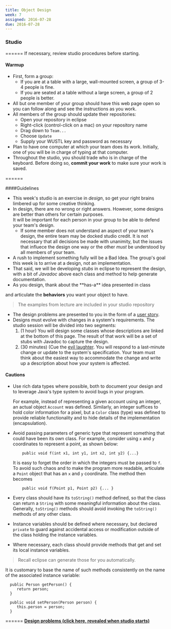 ```yaml
---
title: Object Design
week: 7
assigned: 2016-07-28
due: 2016-07-28
---
```


### Studio

======
If necessary, review studio procedures before starting.

#### Warmup

* First, form a group:
   * If you are at a table with a large, wall-mounted screen, a group of 3-4 people is fine.
   * If you are seated at a table without a large screen, a group of 2 people is better.
* All but one member of your group should have this web page open so you can follow along and see the instructions as you work.
* All members of the group should update their repositories:
   * Open your repository in eclipse
   * Right-click (control-click on a mac) on your repository name
   * Drag down to `Team...`
   * Choose `Update`
   * Supply your WUSTL key and password as necessary
* Plan to have one computer at which your team does its work. Initially, one of you will be in charge of typing at that computer.
* Throughout the studio, you should trade who is in charge of the keyboard. Before doing so, **commit your work** to make sure your work is saved.

======

####Guidelines

* This week's studio is an exercise in *design*, so get your
right brains limbered up for some creative thinking.
* In design, there are no wrong or right answers.  However, some designs
are better than others for certain purposes.  
It will be important for each person in your
group to be able to defend your team's design.
   * If some member does not understand an aspect of your team's design, the entire team may be docked studio credit.   It is not necessary that all decisions be made with unanimity, but the issues that influece the design one way or the other *must* be understood by all members of your team.
* A rush to implement something fully will be a Bad Idea. The group's goal this week is to arrive at a design, not an implementation.
* That said, we will be developing *stubs* in eclipse to
represent the design, with a bit of *Javadoc* above each class
and method to help generate documentation.
  <LI> As you design, thank about the **has-a** idea presented in class
and articulate the **behaviors** you want your object to have.

> The examples from lecture are included in your studio repository

* The design problems are presented to you in the form of a [user story](http://www.extremeprogramming.org/rules/userstories.html).
* Designs must evolve with changes in a system's requirements.  The studio
session will be divided into two segments:
   1. (1 hour) You will design some classes whose descriptions are linked
   at the bottom of this page.  The result of that work will be a set
   of stubs with Javadoc to capture the design.
   2. (30 minutes) (Cue the [evil laughter](elaugh.wav). You will respond to a last-minute change or update
   to the system's specification.
   Your team must think about the easiest
   way to accommodate the change and write up a description about how your
   system is affected.

#### Cautions

* Use rich data types where possible, both to document your design and to leverage Java's type system to avoid bugs in your program.

   For example, instead of representing a given account using an integer,
   an actual object `Account` was defined.  Similarly,
   an integer suffices to hold color information for a pixel, but
   a `Color` class (type) was defined to provide reliable
   functionality and to hide details of the implementation
   (encapsulation).
 
* Avoid passing parameters of generic type that represent something
       that could have been its own class.  For example, consider
       using `x` and `y` coordinates to represent
       a point, as shown below:

          public void f(int x1, int y1, int x2, int y2) {...}

   It is easy to forget the order in which the integers must be passed
   to `f`.  To avoid such chaos and to make the program more
   readable, articulate a `Point` object that has an `x` and `y` coordinate.  The method then becomes

          public void f(Point p1, Point p2) {... }

* Every class should have its `toString()` method defined,
       so that the class can return a `String` with some
       meaningful information about the class.  
       Generally, `toString()`
       methods should avoid invoking the `toString()` methods of any
       other class.
* Instance variables should be defined where necessary, but declared
       `private` to guard against accidental access or
       modification outside of the class holding the instance variables.
* Where necessary, each class should provide methods that get and set
       its local instance variables.  

> Recall eclipse can generate those for you automatically.

  It is customary to base the name of such methods consistently on the name of the associated instance variable:

      public Person getPerson() {
         return person;
      }

      public void setPerson(Person person) {
         this.person = person;
      }



======
**[Design problems (click here, revealed when studio starts)](design.html)**
